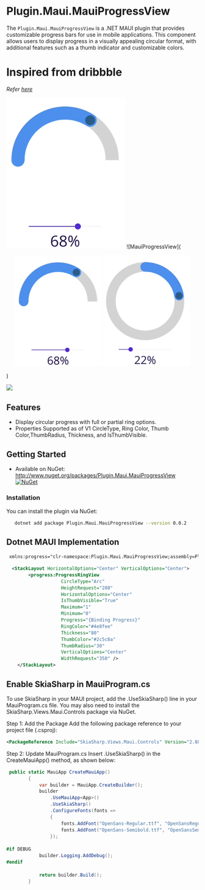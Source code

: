 # Plugin.Maui.MauiProgressView

The `Plugin.Maui.MauiProgressView` is a .NET MAUI plugin that provides customizable progress bars for use in mobile applications. This component allows users to display progress in a visually appealing circular format, with additional features such as a thumb indicator and customizable colors.

# Inspired from dribbble 
_Refer [here](https://dribbble.com/shots/19500244-Attendance-App?utm_source=Clipboard_Shot&utm_campaign=agungmahendra15&utm_content=Attendance%20App&utm_medium=Social_Share&utm_source=Clipboard_Shot&utm_campaign=agungmahendra15&utm_content=Attendance%20App&utm_medium=Social_Share)_

![MauiProgressView](https://raw.githubusercontent.com/samirgcofficial/Plugin.Maui.ProgressView/main/Images/ArcCircle.png)
![MauiProgressView](<p align="center">
  <img src="https://raw.githubusercontent.com/samirgcofficial/Plugin.Maui.ProgressView/main/Images/ArcCircle.png" alt="MauiProgressView" width="45%" />
  <img src="https://raw.githubusercontent.com/samirgcofficial/Plugin.Maui.ProgressView/main/Images/FullCircle.png" alt="MauiProgressView" width="45%" />
</p>)

<a href="https://www.buymeacoffee.com/samirgc"><img src="https://img.buymeacoffee.com/button-api/?text=1 coffee fuels this project!&emoji=&slug=samirgc&button_colour=FFDD00&font_colour=000000&font_family=Cookie&outline_colour=000000&coffee_colour=ffffff" /></a>

## Features

- Display circular progress with full or partial ring options.
- Properties Supported as of V1 CircleType, Ring Color, Thumb Color,ThumbRadius, Thickness, and IsThumbVisible.

## Getting Started

* Available on NuGet: <http://www.nuget.org/packages/Plugin.Maui.MauiProgressView> [![NuGet](https://img.shields.io/nuget/v/Plugin.Maui.MauiProgressView.svg?label=NuGet)](https://www.nuget.org/packages/Plugin.Maui.MauiProgressView/)


### Installation

You can install the plugin via NuGet:

```sh
   dotnet add package Plugin.Maui.MauiProgressView --version 0.0.2 
```


## Dotnet MAUI Implementation 
```xml
 xmlns:progress="clr-namespace:Plugin.Maui.MauiProgressView;assembly=Plugin.Maui.MauiProgressView"
 ```

```xml
  <StackLayout HorizontalOptions="Center" VerticalOptions="Center">
        <progress:ProgressRingView
                    CircleType="Arc"
                    HeightRequest="280"
                    HorizontalOptions="Center"
                    IsThumbVisible="True"
                    Maximum="1"
                    Minimum="0"
                    Progress="{Binding Progress}"
                    RingColor="#4e8fee"
                    Thickness="80"
                    ThumbColor="#2c5c8a"
                    ThumbRadius="30"
                    VerticalOptions="Center"
                    WidthRequest="350" />
    </StackLayout>
```

## Enable SkiaSharp in MauiProgram.cs
To use SkiaSharp in your MAUI project, add the .UseSkiaSharp() line in your MauiProgram.cs file. You may also need to install the SkiaSharp.Views.Maui.Controls package via NuGet.

Step 1: Add the Package
Add the following package reference to your project file (.csproj):

```xml
<PackageReference Include="SkiaSharp.Views.Maui.Controls" Version="2.88.8" />
```
Step 2: Update MauiProgram.cs
Insert .UseSkiaSharp() in the CreateMauiApp() method, as shown below:

```csharp 
 public static MauiApp CreateMauiApp()
        {
            var builder = MauiApp.CreateBuilder();
            builder
                .UseMauiApp<App>()
                .UseSkiaSharp()
                .ConfigureFonts(fonts =>
                {
                    fonts.AddFont("OpenSans-Regular.ttf", "OpenSansRegular");
                    fonts.AddFont("OpenSans-Semibold.ttf", "OpenSansSemibold");
                });

#if DEBUG
    		builder.Logging.AddDebug();
#endif

            return builder.Build();
        }


```



